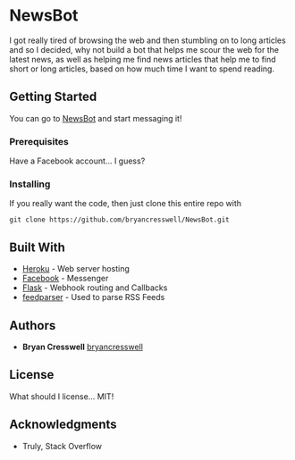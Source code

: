 # NewsBot

I got really tired of browsing the web and then stumbling on to long articles and so I decided, why not build a bot that helps me scour the web for the latest news, as well as helping me find news articles that help me to find short or long articles, based on how much time I want to spend reading.

## Getting Started

You can go to [NewsBot](https://www.facebook.com/justanothernewsbot/) and start messaging it!

### Prerequisites

Have a Facebook account... I guess?


### Installing

If you really want the code, then just clone this entire repo with

```
git clone https://github.com/bryancresswell/NewsBot.git
```

## Built With

* [Heroku](https://devcenter.heroku.com/) - Web server hosting
* [Facebook](https://developers.facebook.com/docs/messenger-platform/) - Messenger
* [Flask](flask.pocoo.org/) - Webhook routing and Callbacks
* [feedparser](https://pythonhosted.org/feedparser/) - Used to parse RSS Feeds

## Authors

* **Bryan Cresswell** [bryancresswell](https://github.com/bryancresswell)

## License

What should I license... MIT!

## Acknowledgments

* Truly, Stack Overflow
